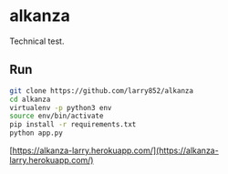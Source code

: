 # alkanza
Technical test.

## Run
```sh
git clone https://github.com/larry852/alkanza
cd alkanza
virtualenv -p python3 env
source env/bin/activate
pip install -r requirements.txt
python app.py
```

[https://alkanza-larry.herokuapp.com/](https://alkanza-larry.herokuapp.com/)
